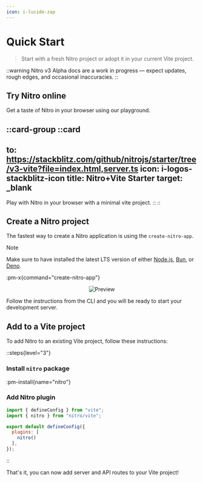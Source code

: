 ```yaml
---
icon: i-lucide-zap
---
```


# Quick Start

> Start with a fresh Nitro project or adopt it in your current Vite project.

::warning
Nitro v3 Alpha docs are a work in progress — expect updates, rough edges, and occasional inaccuracies.
::

## Try Nitro online

Get a taste of Nitro in your browser using our playground.

::card-group
  ::card
  ---
  to: https://stackblitz.com/github/nitrojs/starter/tree/v3-vite?file=index.html,server.ts
  icon: i-logos-stackblitz-icon
  title: Nitro+Vite Starter
  target: _blank
  ---
  Play with Nitro in your browser with a minimal vite project.
  ::
::


## Create a Nitro project

The fastest way to create a Nitro application is using the `create-nitro-app`.

> [!NOTE]
> Make sure to have installed the latest LTS version of either [Node.js](https://nodejs.org/en), [Bun](https://bun.sh/), or [Deno](https://deno.com/).

:pm-x{command="create-nitro-app"}

<div style="display:flex;justify-content:center;">
  <img src="https://github.com/nitrojs/create-nitro-app/blob/main/.images/preview.png?raw=true" alt="Preview" style="max-width:100%;height:auto;display:block;" />
</div>

Follow the instructions from the CLI and you will be ready to start your development server.

## Add to a Vite project

To add Nitro to an existing Vite project, follow these instructions:

::steps{level="3"}

### Install `nitro` package

:pm-install{name="nitro"}

### Add Nitro plugin

```js [vite.config.mjs] {2,6}
import { defineConfig } from "vite";
import { nitro } from "nitro/vite";

export default defineConfig({
  plugins: [
    nitro()
  ],
});
```

::


That's it, you can now add server and API routes to your Vite project!

